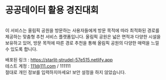 # 공공데이터 활용 경진대회
<br>
이 서비스는 올림픽 공원을 방문하는 사용자들에게 방문 목적에 따라 최적화된 경로를 제공하는 맞춤형 추천 서비스 플랫폼입니다. 올림픽 공원은 넓은 면적과 다양한 시설을 보유하고 있어, 방문 목적에 따른 경로 추천을 통해 올림픽 공원의 다양한 매력을 느낄 수 있도록 합니다.<br>

배포된 링크 : https://starlit-strudel-57e515.netlify.app
<br>
테스트 계정 : 111@111.com / 111111
<br>
절대로 개인 정보를 입력하지마세요! 보안 설정을 하지 않았습니다.
